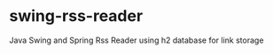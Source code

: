 swing-rss-reader
================

Java Swing and Spring Rss Reader using h2 database for link storage
